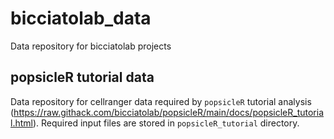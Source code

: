 # bicciatolab_data
Data repository for bicciatolab projects

## popsicleR tutorial data
Data repository for cellranger data required by `popsicleR` tutorial analysis (https://raw.githack.com/bicciatolab/popsicleR/main/docs/popsicleR_tutorial.html). Required input files are stored in `popsicleR_tutorial` directory.
